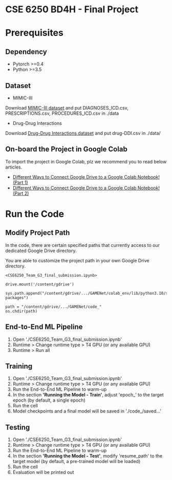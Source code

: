 # CSE 6250 BD4H - Final Project 

# Prerequisites

## Dependency 

- Pytorch >=0.4
- Python >=3.5

## Dataset 

- MIMIC-III

Download [MIMIC-III dataset](https://mimic.mit.edu/docs/gettingstarted/) and put DIAGNOSES_ICD.csv, PRESCRIPTIONS.csv, PROCEDURES_ICD.csv in ./data
 
- Drug-Drug Interactions

Download [Drug-Drug Interactions dataset](https://www.dropbox.com/s/8os4pd2zmp2jemd/drug-DDI.csv?dl=0) and put drug-DDI.csv in ./data/


## On-board the Project in Google Colab

To import the project in Google Colab, plz we recommend you to read below articles.

- [Different Ways to Connect Google Drive to a Google Colab Notebook! (Part 1)](https://towardsdatascience.com/different-ways-to-connect-google-drive-to-a-google-colab-notebook-pt-1-de03433d2f7a)
- [Different Ways to Connect Google Drive to a Google Colab Notebook! (Part 2)](https://towardsdatascience.com/different-ways-to-connect-google-drive-to-a-google-colab-notebook-part-2-b867786aed55)


# Run the Code

## Modify Project Path

In the code, there are certain specified paths that currently access to our dedicated Google Drive directory.

You are able to customize the project path in your own Google Drive directory.

``` 
<CSE6250_Team_G3_final_submission.ipynb>

drive.mount('/content/gdrive')

sys.path.append("/content/gdrive/.../GAMENet/colab_env/lib/python3.10/site-packages")

path = "/content/gdrive/.../GAMENet/code_"
os.chdir(path)
```

## End-to-End ML Pipeline

1. Open './CSE6250_Team_G3_final_submission.ipynb'
2. Runtime > Change runtime type > T4 GPU (or any available GPU)
3. Runtime > Run all

## Training

1. Open './CSE6250_Team_G3_final_submission.ipynb'
2. Runtime > Change runtime type > T4 GPU (or any available GPU)
3. Run the End-to-End ML Pipeline to warm-up
4. In the section **'Running the Model - Train'**, adjust 'epoch_' to the target epoch (by default, a single epoch)
5. Run the cell
6. Model checkpoints and a final model will be saved in './code_/saved...'


## Testing


1. Open './CSE6250_Team_G3_final_submission.ipynb'
2. Runtime > Change runtime type > T4 GPU (or any available GPU)
3. Run the End-to-End ML Pipeline to warm-up
4. In the section **'Running the Model - Test'**, modify 'resume_path' to the target model (by default, a pre-trained model will be loaded)
5. Run the cell
6. Evaluation will be printed out




